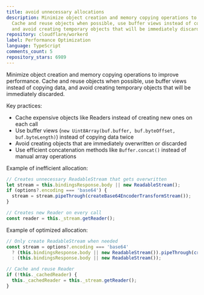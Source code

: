 ```yaml
---
title: avoid unnecessary allocations
description: Minimize object creation and memory copying operations to improve performance.
  Cache and reuse objects when possible, use buffer views instead of copying data,
  and avoid creating temporary objects that will be immediately discarded.
repository: cloudflare/workerd
label: Performance Optimization
language: TypeScript
comments_count: 5
repository_stars: 6989
---
```


Minimize object creation and memory copying operations to improve performance. Cache and reuse objects when possible, use buffer views instead of copying data, and avoid creating temporary objects that will be immediately discarded.

Key practices:
- Cache expensive objects like Readers instead of creating new ones on each call
- Use buffer views (`new Uint8Array(buf.buffer, buf.byteOffset, buf.byteLength)`) instead of copying data twice
- Avoid creating objects that are immediately overwritten or discarded
- Use efficient concatenation methods like `Buffer.concat()` instead of manual array operations

Example of inefficient allocation:
```js
// Creates unnecessary ReadableStream that gets overwritten
let stream = this.bindingsResponse.body || new ReadableStream();
if (options?.encoding === 'base64') {
  stream = stream.pipeThrough(createBase64EncoderTransformStream());
}

// Creates new Reader on every call
const reader = this._stream.getReader();
```

Example of optimized allocation:
```js
// Only create ReadableStream when needed
const stream = options?.encoding === 'base64' 
  ? (this.bindingsResponse.body || new ReadableStream()).pipeThrough(createBase64EncoderTransformStream())
  : (this.bindingsResponse.body || new ReadableStream());

// Cache and reuse Reader
if (!this._cachedReader) {
  this._cachedReader = this._stream.getReader();
}
```